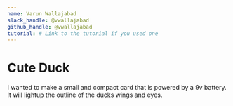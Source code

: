 ```yaml
---
name: Varun Wallajabad
slack_handle: @vwallajabad
github_handle: @vwallajabad
tutorial: # Link to the tutorial if you used one
---
```


# Cute Duck

I wanted to make a small and compact card that is powered by a 9v battery. It will lightup the outline of the ducks wings and eyes.

<!-- How much is it going to cost? -->

<!-- Tell us a little bit about your design process. What were some challenges? What helped? ***Totally optional*** -->
